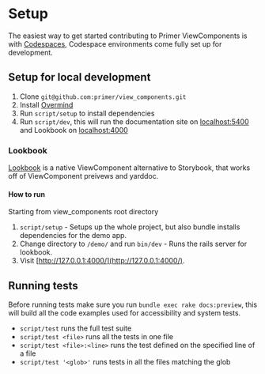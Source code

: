 # Setup

The easiest way to get started contributing to Primer ViewComponents is with [Codespaces](https://github.com/features/codespaces), Codespace environments come fully set up for development.

## Setup for local development

1. Clone `git@github.com:primer/view_components.git`
2. Install [Overmind](https://github.com/DarthSim/overmind)
3. Run `script/setup` to install dependencies
4. Run `script/dev`, this will run the documentation site on [localhost:5400](localhost:5400) and Lookbook on [localhost:4000](localhost:5000)

### Lookbook

[Lookbook](https://github.com/ViewComponent/lookbook) is a native ViewComponent alternative to Storybook, that works off of ViewComponent preivews and yarddoc.

#### How to run

Starting from view_components root directory

1. `script/setup` - Setups up the whole project, but also bundle installs dependencies for the demo app.
2. Change directory to `/demo/` and run `bin/dev` - Runs the rails server for lookbook.
3. Visit [http://127.0.0.1:4000/](http://127.0.0.1:4000/).

## Running tests

Before running tests make sure you run `bundle exec rake docs:preview`, this will build all the code examples used for accessibility and system tests.

- `script/test` runs the full test suite
- `script/test <file>` runs all the tests in one file
- `script/test <file>:<line>` runs the test defined on the specified line of a file
- `script/test '<glob>'` runs tests in all the files matching the glob
